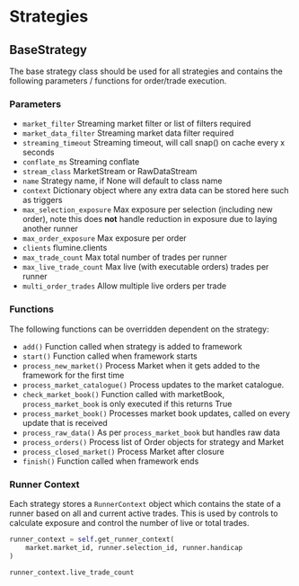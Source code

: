 # Strategies

## BaseStrategy

The base strategy class should be used for all strategies and contains the following parameters / functions for order/trade execution.

### Parameters

- `market_filter` Streaming market filter or list of filters required
- `market_data_filter` Streaming market data filter required
- `streaming_timeout` Streaming timeout, will call snap() on cache every x seconds
- `conflate_ms` Streaming conflate
- `stream_class` MarketStream or RawDataStream
- `name` Strategy name, if None will default to class name
- `context` Dictionary object where any extra data can be stored here such as triggers
- `max_selection_exposure` Max exposure per selection (including new order), note this does __not__ handle reduction in exposure due to laying another runner
- `max_order_exposure` Max exposure per order
- `clients` flumine.clients
- `max_trade_count` Max total number of trades per runner
- `max_live_trade_count` Max live (with executable orders) trades per runner
- `multi_order_trades` Allow multiple live orders per trade

### Functions

The following functions can be overridden dependent on the strategy:

- `add()` Function called when strategy is added to framework
- `start()` Function called when framework starts
- `process_new_market()` Process Market when it gets added to the framework for the first time
- `process_market_catalogue()` Process updates to the market catalogue.
- `check_market_book()` Function called with marketBook, `process_market_book` is only executed if this returns True
- `process_market_book()` Processes market book updates, called on every update that is received
- `process_raw_data()` As per `process_market_book` but handles raw data
- `process_orders()` Process list of Order objects for strategy and Market
- `process_closed_market()` Process Market after closure
- `finish()` Function called when framework ends

### Runner Context

Each strategy stores a `RunnerContext` object which contains the state of a runner based on all and current active trades. This is used by controls to calculate exposure and control the number of live or total trades.

```python
runner_context = self.get_runner_context(
    market.market_id, runner.selection_id, runner.handicap
)

runner_context.live_trade_count
```
